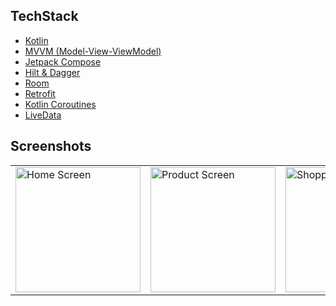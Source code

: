 ## TechStack

- [Kotlin](https://kotlinlang.org/)  
- [MVVM (Model-View-ViewModel)](https://developer.android.com/topic/architecture)  
- [Jetpack Compose](https://developer.android.com/jetpack/compose)  
- [Hilt & Dagger](https://dagger.dev/hilt/)  
- [Room](https://developer.android.com/training/data-storage/room)  
- [Retrofit](https://square.github.io/retrofit/)  
- [Kotlin Coroutines](https://kotlinlang.org/docs/coroutines-overview.html)  
- [LiveData](https://developer.android.com/topic/libraries/architecture/livedata)  


## Screenshots

<table>
  <tr>
    <td><img src="./app/src/main/assets/home-screen.png" alt="Home Screen" width="200"></td>
    <td><img src="./app/src/main/assets/product-screen.png" alt="Product Screen" width="200"></td>
    <td><img src="./app/src/main/assets/shopingcart-screen.png" alt="ShoppingCart Screen" width="200"></td>
  </tr>
</table>




